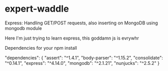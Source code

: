# expert-waddle
Express: Handling GET/POST requests, also inserting on MongoDB using mongodb module

Here I'm just trying to learn express, this goddamn js is evrywhr

Dependencies for your npm install

"dependencies": {
    "assert": "^1.4.1",
    "body-parser": "^1.15.2",
    "consolidate": "^0.14.1",
    "express": "^4.14.0",
    "mongodb": "^2.1.21",
    "nunjucks": "^2.5.2"
  }